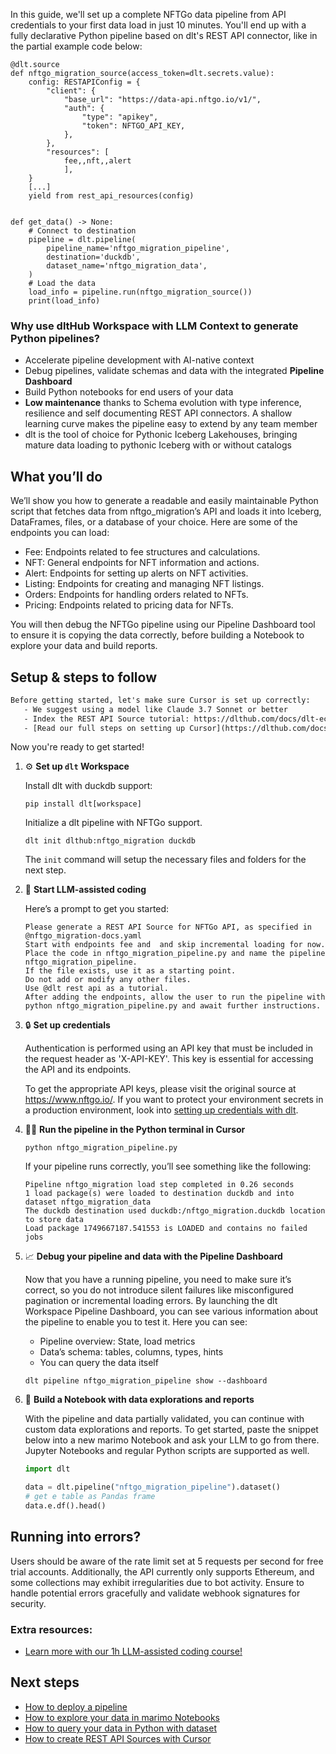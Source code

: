 In this guide, we'll set up a complete NFTGo data pipeline from API credentials to your first data load in just 10 minutes. You'll end up with a fully declarative Python pipeline based on dlt's REST API connector, like in the partial example code below:

```python-outcome
@dlt.source
def nftgo_migration_source(access_token=dlt.secrets.value):
    config: RESTAPIConfig = {
        "client": {
            "base_url": "https://data-api.nftgo.io/v1/",
            "auth": {
                "type": "apikey",
                "token": NFTGO_API_KEY,
            },
        },
        "resources": [
            fee,,nft,,alert
            ],
    }
    [...]
    yield from rest_api_resources(config)


def get_data() -> None:
    # Connect to destination
    pipeline = dlt.pipeline(
        pipeline_name='nftgo_migration_pipeline',
        destination='duckdb',
        dataset_name='nftgo_migration_data', 
    )
    # Load the data
    load_info = pipeline.run(nftgo_migration_source())
    print(load_info) 
```

### Why use dltHub Workspace with LLM Context to generate Python pipelines?

- Accelerate pipeline development with AI-native context
- Debug pipelines, validate schemas and data with the integrated **Pipeline Dashboard**
- Build Python notebooks for end users of your data
- **Low maintenance** thanks to Schema evolution with type inference, resilience and self documenting REST API connectors. A shallow learning curve makes the pipeline easy to extend by any team member
- dlt is the tool of choice for Pythonic Iceberg Lakehouses, bringing mature data loading to pythonic Iceberg with or without catalogs

## What you’ll do

We’ll show you how to generate a readable and easily maintainable Python script that fetches data from nftgo_migration’s API and loads it into Iceberg, DataFrames, files, or a database of your choice. Here are some of the endpoints you can load:

- Fee: Endpoints related to fee structures and calculations.
- NFT: General endpoints for NFT information and actions.
- Alert: Endpoints for setting up alerts on NFT activities.
- Listing: Endpoints for creating and managing NFT listings.
- Orders: Endpoints for handling orders related to NFTs.
- Pricing: Endpoints related to pricing data for NFTs.

You will then debug the NFTGo pipeline using our Pipeline Dashboard tool to ensure it is copying the data correctly, before building a Notebook to explore your data and build reports.

## Setup & steps to follow

```default
Before getting started, let's make sure Cursor is set up correctly:
   - We suggest using a model like Claude 3.7 Sonnet or better
   - Index the REST API Source tutorial: https://dlthub.com/docs/dlt-ecosystem/verified-sources/rest_api/ and add it to context as **@dlt rest api**
   - [Read our full steps on setting up Cursor](https://dlthub.com/docs/dlt-ecosystem/llm-tooling/cursor-restapi#23-configuring-cursor-with-documentation)
```

Now you're ready to get started!

1. ⚙️ **Set up `dlt` Workspace**
    
    Install dlt with duckdb support:
    ```shell
    pip install dlt[workspace]
    ```

    Initialize a dlt pipeline with NFTGo support.
    ```shell
    dlt init dlthub:nftgo_migration duckdb
    ```

    The `init` command will setup the necessary files and folders for the next step.
    
2. 🤠 **Start LLM-assisted coding**
    
    Here’s a prompt to get you started:
    
    ```prompt
    Please generate a REST API Source for NFTGo API, as specified in @nftgo_migration-docs.yaml 
    Start with endpoints fee and  and skip incremental loading for now. 
    Place the code in nftgo_migration_pipeline.py and name the pipeline nftgo_migration_pipeline. 
    If the file exists, use it as a starting point. 
    Do not add or modify any other files. 
    Use @dlt rest api as a tutorial. 
    After adding the endpoints, allow the user to run the pipeline with python nftgo_migration_pipeline.py and await further instructions.
    ```

    
3. 🔒 **Set up credentials** 
    
    Authentication is performed using an API key that must be included in the request header as 'X-API-KEY'. This key is essential for accessing the API and its endpoints.
    
    To get the appropriate API keys, please visit the original source at https://www.nftgo.io/.
    If you want to protect your environment secrets in a production environment, look into [setting up credentials with dlt](https://dlthub.com/docs/walkthroughs/add_credentials).
    
4. 🏃‍♀️ **Run the pipeline in the Python terminal in Cursor**
    
    ```shell
    python nftgo_migration_pipeline.py
    ```
    
    If your pipeline runs correctly, you’ll see something like the following:
    
    ```shell
    Pipeline nftgo_migration load step completed in 0.26 seconds
    1 load package(s) were loaded to destination duckdb and into dataset nftgo_migration_data
    The duckdb destination used duckdb:/nftgo_migration.duckdb location to store data
    Load package 1749667187.541553 is LOADED and contains no failed jobs
    ```
    
5. 📈 **Debug your pipeline and data with the Pipeline Dashboard**

    Now that you have a running pipeline, you need to make sure it’s correct, so you do not introduce silent failures like misconfigured pagination or incremental loading errors. By launching the dlt Workspace Pipeline Dashboard, you can see various information about the pipeline to enable you to test it. Here you can see:
    - Pipeline overview: State, load metrics
    - Data’s schema: tables, columns, types, hints
    - You can query the data itself
    
    ```shell
    dlt pipeline nftgo_migration_pipeline show --dashboard
    ```
    
6. 🐍 **Build a Notebook with data explorations and reports**

    With the pipeline and data partially validated, you can continue with custom data explorations and reports. To get started, paste the snippet below into a new marimo Notebook and ask your LLM to go from there. Jupyter Notebooks and regular Python scripts are supported as well.

    
    ```python
    import dlt

   data = dlt.pipeline("nftgo_migration_pipeline").dataset()
   # get e table as Pandas frame
   data.e.df().head()
    ```

## Running into errors?

Users should be aware of the rate limit set at 5 requests per second for free trial accounts. Additionally, the API currently only supports Ethereum, and some collections may exhibit irregularities due to bot activity. Ensure to handle potential errors gracefully and validate webhook signatures for security.

### Extra resources:

- [Learn more with our 1h LLM-assisted coding course!](https://www.youtube.com/watch?v=GGid70rnJuM)

## Next steps

- [How to deploy a pipeline](https://dlthub.com/docs/walkthroughs/deploy-a-pipeline)
- [How to explore your data in marimo Notebooks](https://dlthub.com/docs/general-usage/dataset-access/marimo)
- [How to query your data in Python with dataset](https://dlthub.com/docs/general-usage/dataset-access/dataset)
- [How to create REST API Sources with Cursor](https://dlthub.com/docs/dlt-ecosystem/llm-tooling/cursor-restapi)